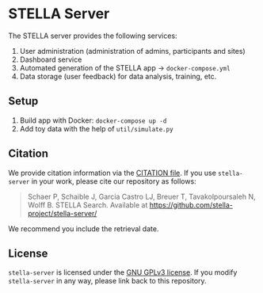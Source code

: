 # STELLA Server

The STELLA server provides the following services:

1. User administration (administration of admins, participants and sites)
2. Dashboard service
3. Automated generation of the STELLA app &rarr; `docker-compose.yml`  
4. Data storage (user feedback) for data analysis, training, etc.

## Setup

1. Build app with Docker:  `docker-compose up -d`
2. Add toy data with the help of `util/simulate.py`

## Citation

We provide citation information via the [CITATION file](./CITATION.cff). If you use `stella-server` in your work, please cite our repository as follows:

> Schaer P, Schaible J, Garcia Castro LJ, Breuer T, Tavakolpoursaleh N, Wolff B. STELLA Search. Available at https://github.com/stella-project/stella-server/

We recommend you include the retrieval date.

## License

`stella-server` is licensed under the [GNU GPLv3 license](https://github.com/stella-project/stella-server/blob/master/LICENSE). If you modify `stella-server` in any way, please link back to this repository.


